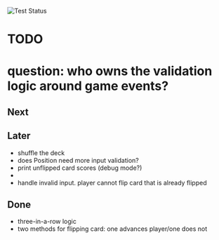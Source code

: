 ![Test Status](../../workflows/test/badge.svg)

#  TODO
# question: who owns the validation logic around game events?

## Next


## Later
* shuffle the deck
* does Position need more input validation?
* print unflipped card scores (debug mode?)
* 
* handle invalid input. player cannot flip card that is already flipped




## Done
* three-in-a-row logic
* two methods for flipping card: one advances player/one does not
